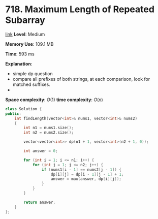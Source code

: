 # 718. Maximum Length of Repeated Subarray

[link](https://leetcode.com/problems/maximum-length-of-repeated-subarray/)
**Level**: Medium

**Memory Use**: 109.1 MB

**Time**: 593 ms

**Explanation**:

- simple dp question
- compare all prefixes of both strings, at each comparison, look for matched suffixes.
- 

**Space complexity**: $O(1)$
**time complexity**: $O(n)$

```cpp
class Solution {
public:
    int findLength(vector<int>& nums1, vector<int>& nums2)
    {
        int n1 = nums1.size();
        int n2 = nums2.size();

        vector<vector<int>> dp(n1 + 1, vector<int>(n2 + 1, 0));

        int answer = 0;

        for (int i = 1; i <= n1; i++) {
            for (int j = 1; j <= n2; j++) {
                if (nums1[i - 1] == nums2[j - 1]) {
                    dp[i][j] = dp[i - 1][j - 1] + 1;
                    answer = max(answer, dp[i][j]);
                }
            }
        }

        return answer;
    }
};

```
